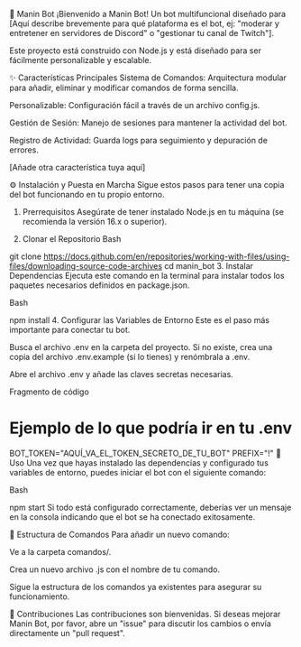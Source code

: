 🤖 Manin Bot
¡Bienvenido a Manin Bot! Un bot multifuncional diseñado para [Aquí describe brevemente para qué plataforma es el bot, ej: "moderar y entretener en servidores de Discord" o "gestionar tu canal de Twitch"].

Este proyecto está construido con Node.js y está diseñado para ser fácilmente personalizable y escalable.

✨ Características Principales
Sistema de Comandos: Arquitectura modular para añadir, eliminar y modificar comandos de forma sencilla.

Personalizable: Configuración fácil a través de un archivo config.js.

Gestión de Sesión: Manejo de sesiones para mantener la actividad del bot.

Registro de Actividad: Guarda logs para seguimiento y depuración de errores.

[Añade otra característica tuya aquí]

⚙️ Instalación y Puesta en Marcha
Sigue estos pasos para tener una copia del bot funcionando en tu propio entorno.

1. Prerrequisitos
Asegúrate de tener instalado Node.js en tu máquina (se recomienda la versión 16.x o superior).

2. Clonar el Repositorio
Bash

git clone https://docs.github.com/en/repositories/working-with-files/using-files/downloading-source-code-archives
cd manin_bot
3. Instalar Dependencias
Ejecuta este comando en la terminal para instalar todos los paquetes necesarios definidos en package.json.

Bash

npm install
4. Configurar las Variables de Entorno
Este es el paso más importante para conectar tu bot.

Busca el archivo .env en la carpeta del proyecto. Si no existe, crea una copia del archivo .env.example (si lo tienes) y renómbrala a .env.

Abre el archivo .env y añade las claves secretas necesarias.

Fragmento de código

# Ejemplo de lo que podría ir en tu .env
BOT_TOKEN="AQUÍ_VA_EL_TOKEN_SECRETO_DE_TU_BOT"
PREFIX="!"
🚀 Uso
Una vez que hayas instalado las dependencias y configurado tus variables de entorno, puedes iniciar el bot con el siguiente comando:

Bash

npm start
Si todo está configurado correctamente, deberías ver un mensaje en la consola indicando que el bot se ha conectado exitosamente.

📂 Estructura de Comandos
Para añadir un nuevo comando:

Ve a la carpeta comandos/.

Crea un nuevo archivo .js con el nombre de tu comando.

Sigue la estructura de los comandos ya existentes para asegurar su funcionamiento.

🤝 Contribuciones
Las contribuciones son bienvenidas. Si deseas mejorar Manin Bot, por favor, abre un "issue" para discutir los cambios o envía directamente un "pull request".